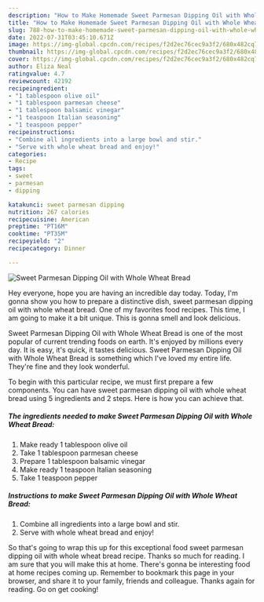 ```yaml
---
description: "How to Make Homemade Sweet Parmesan Dipping Oil with Whole Wheat Bread"
title: "How to Make Homemade Sweet Parmesan Dipping Oil with Whole Wheat Bread"
slug: 788-how-to-make-homemade-sweet-parmesan-dipping-oil-with-whole-wheat-bread
date: 2022-07-31T03:45:10.671Z
image: https://img-global.cpcdn.com/recipes/f2d2ec76cec9a3f2/680x482cq70/sweet-parmesan-dipping-oil-with-whole-wheat-bread-recipe-main-photo.jpg
thumbnail: https://img-global.cpcdn.com/recipes/f2d2ec76cec9a3f2/680x482cq70/sweet-parmesan-dipping-oil-with-whole-wheat-bread-recipe-main-photo.jpg
cover: https://img-global.cpcdn.com/recipes/f2d2ec76cec9a3f2/680x482cq70/sweet-parmesan-dipping-oil-with-whole-wheat-bread-recipe-main-photo.jpg
author: Eliza Neal
ratingvalue: 4.7
reviewcount: 42192
recipeingredient:
- "1 tablespoon olive oil"
- "1 tablespoon parmesan cheese"
- "1 tablespoon balsamic vinegar"
- "1 teaspoon Italian seasoning"
- "1 teaspoon pepper"
recipeinstructions:
- "Combine all ingredients into a large bowl and stir."
- "Serve with whole wheat bread and enjoy!"
categories:
- Recipe
tags:
- sweet
- parmesan
- dipping

katakunci: sweet parmesan dipping 
nutrition: 267 calories
recipecuisine: American
preptime: "PT16M"
cooktime: "PT35M"
recipeyield: "2"
recipecategory: Dinner

---
```



![Sweet Parmesan Dipping Oil with Whole Wheat Bread](https://img-global.cpcdn.com/recipes/f2d2ec76cec9a3f2/680x482cq70/sweet-parmesan-dipping-oil-with-whole-wheat-bread-recipe-main-photo.jpg)

Hey everyone, hope you are having an incredible day today. Today, I'm gonna show you how to prepare a distinctive dish, sweet parmesan dipping oil with whole wheat bread. One of my favorites food recipes. This time, I am going to make it a bit unique. This is gonna smell and look delicious.

Sweet Parmesan Dipping Oil with Whole Wheat Bread is one of the most popular of current trending foods on earth. It's enjoyed by millions every day. It is easy, it's quick, it tastes delicious. Sweet Parmesan Dipping Oil with Whole Wheat Bread is something which I've loved my entire life. They're fine and they look wonderful.




To begin with this particular recipe, we must first prepare a few components. You can have sweet parmesan dipping oil with whole wheat bread using 5 ingredients and 2 steps. Here is how you can achieve that.

<!--inarticleads1-->

##### The ingredients needed to make Sweet Parmesan Dipping Oil with Whole Wheat Bread:

1. Make ready 1 tablespoon olive oil
1. Take 1 tablespoon parmesan cheese
1. Prepare 1 tablespoon balsamic vinegar
1. Make ready 1 teaspoon Italian seasoning
1. Take 1 teaspoon pepper




<!--inarticleads2-->

##### Instructions to make Sweet Parmesan Dipping Oil with Whole Wheat Bread:

1. Combine all ingredients into a large bowl and stir.
1. Serve with whole wheat bread and enjoy!




So that's going to wrap this up for this exceptional food sweet parmesan dipping oil with whole wheat bread recipe. Thanks so much for reading. I am sure that you will make this at home. There's gonna be interesting food at home recipes coming up. Remember to bookmark this page in your browser, and share it to your family, friends and colleague. Thanks again for reading. Go on get cooking!
